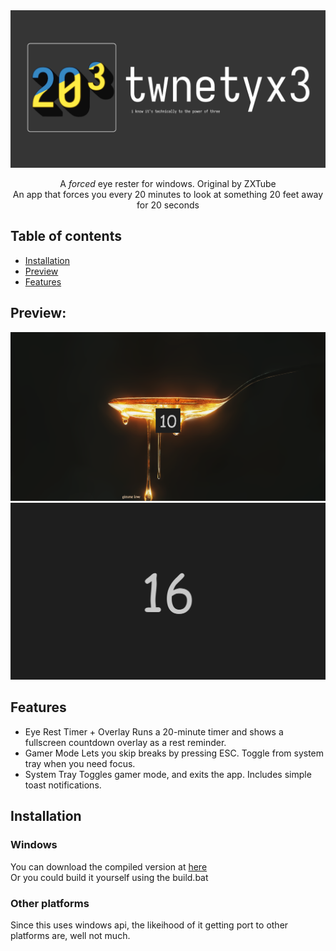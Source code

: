 <div align="center">
    <img src="src/assets/banner.png" alt="Logo">

A *forced* eye rester for windows. Original by ZXTube  
An app that forces you every 20 minutes to look at something 20 feet away for 20 seconds
</div>

## Table of contents
- [Installation](#-installation)
- [Preview](#-preview)
- [Features](#-features)

## Preview:
![preview1](src/assets/preview1.png)
![preview2](src/assets/preview2.png)

## Features
- Eye Rest Timer + Overlay
Runs a 20-minute timer and shows a fullscreen countdown overlay as a rest reminder.
- Gamer Mode
Lets you skip breaks by pressing ESC. Toggle from system tray when you need focus.
- System Tray
Toggles gamer mode, and exits the app. Includes simple toast notifications.

## Installation
### Windows
You can download the compiled version at [here](https://github.com/nonepork/twentyx3/releases/tag/Latest)  
Or you could build it yourself using the build.bat
### Other platforms
Since this uses windows api, the likeihood of it getting port to other platforms are, well not much.
